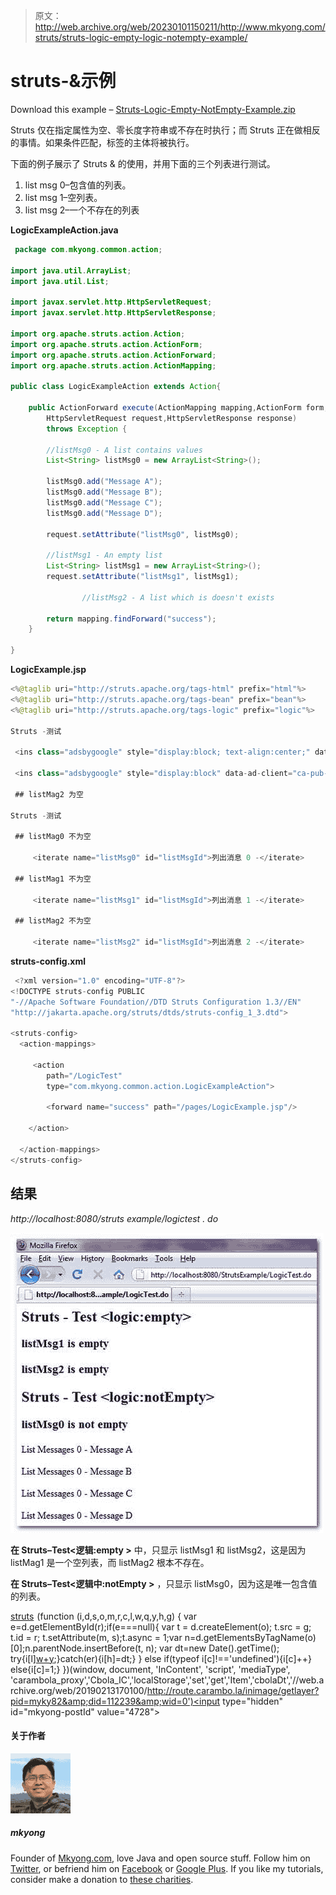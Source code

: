 > 原文：<http://web.archive.org/web/20230101150211/http://www.mkyong.com/struts/struts-logic-empty-logic-notempty-example/>

# struts-<empty>&<notempty>示例</notempty></empty>

Download this example – [Struts-Logic-Empty-NotEmpty-Example.zip](http://web.archive.org/web/20190213170100/http://www.mkyong.com/wp-content/uploads/2010/04/Struts-Logic-Empty-NotEmpty-Example.zip)

Struts <empty>仅在指定属性为空、零长度字符串或不存在时执行；而 Struts <notempty>正在做相反的事情。如果条件匹配，标签的主体将被执行。</notempty></empty>

下面的例子展示了 Struts <empty>& <notempty>的使用，并用下面的三个列表进行测试。</notempty></empty>

1.  list msg 0–包含值的列表。
2.  list msg 1–空列表。
3.  list msg 2–一个不存在的列表

**LogicExampleAction.java**

```java
 package com.mkyong.common.action;

import java.util.ArrayList;
import java.util.List;

import javax.servlet.http.HttpServletRequest;
import javax.servlet.http.HttpServletResponse;

import org.apache.struts.action.Action;
import org.apache.struts.action.ActionForm;
import org.apache.struts.action.ActionForward;
import org.apache.struts.action.ActionMapping;

public class LogicExampleAction extends Action{

	public ActionForward execute(ActionMapping mapping,ActionForm form,
		HttpServletRequest request,HttpServletResponse response) 
        throws Exception {

		//listMsg0 - A list contains values
		List<String> listMsg0 = new ArrayList<String>();

		listMsg0.add("Message A");
		listMsg0.add("Message B");
		listMsg0.add("Message C");
		listMsg0.add("Message D");

		request.setAttribute("listMsg0", listMsg0);

		//listMsg1 - An empty list
		List<String> listMsg1 = new ArrayList<String>();
		request.setAttribute("listMsg1", listMsg1);

                //listMsg2 - A list which is doesn't exists

		return mapping.findForward("success");
	}

} 
```

**LogicExample.jsp**

```java
<%@taglib uri="http://struts.apache.org/tags-html" prefix="html"%>
<%@taglib uri="http://struts.apache.org/tags-bean" prefix="bean"%>
<%@taglib uri="http://struts.apache.org/tags-logic" prefix="logic"%>

Struts -测试

 <ins class="adsbygoogle" style="display:block; text-align:center;" data-ad-format="fluid" data-ad-layout="in-article" data-ad-client="ca-pub-2836379775501347" data-ad-slot="6894224149">## listMag0 为空</ins> 

 <ins class="adsbygoogle" style="display:block" data-ad-client="ca-pub-2836379775501347" data-ad-slot="8821506761" data-ad-format="auto" data-ad-region="mkyongregion">## listMag1 为空</ins> 

 ## listMag2 为空 

Struts -测试

 ## listMag0 不为空

	 <iterate name="listMsg0" id="listMsgId">列出消息 0 -</iterate> 

 ## listMag1 不为空

	 <iterate name="listMsg1" id="listMsgId">列出消息 1 -</iterate> 

 ## listMag2 不为空

	 <iterate name="listMsg2" id="listMsgId">列出消息 2 -</iterate> 

```

**struts-config.xml**

```java
 <?xml version="1.0" encoding="UTF-8"?>
<!DOCTYPE struts-config PUBLIC 
"-//Apache Software Foundation//DTD Struts Configuration 1.3//EN" 
"http://jakarta.apache.org/struts/dtds/struts-config_1_3.dtd">

<struts-config>
  <action-mappings>

	 <action
		path="/LogicTest"
		type="com.mkyong.common.action.LogicExampleAction">

		<forward name="success" path="/pages/LogicExample.jsp"/>

	</action>

  </action-mappings>
</struts-config> 
```

## 结果

*http://localhost:8080/struts example/logictest . do*

![Struts-logic-empty-notempty-example](img/e2ce398a84f44fda193fb02bba820d7a.png "Struts-logic-empty-notempty-example")

**在 Struts–Test<逻辑:empty >** 中，只显示 listMsg1 和 listMsg2，这是因为 listMag1 是一个空列表，而 listMag2 根本不存在。

**在 Struts–Test<逻辑中:notEmpty >** ，只显示 listMsg0，因为这是唯一包含值的列表。

[struts](http://web.archive.org/web/20190213170100/http://www.mkyong.com/tag/struts/)![](img/2d9bd1c39ef3fd9d1f03b877b13a4941.png) (function (i,d,s,o,m,r,c,l,w,q,y,h,g) { var e=d.getElementById(r);if(e===null){ var t = d.createElement(o); t.src = g; t.id = r; t.setAttribute(m, s);t.async = 1;var n=d.getElementsByTagName(o)[0];n.parentNode.insertBefore(t, n); var dt=new Date().getTime(); try{i[l][w+y](h,i[l][q+y](h)+'&amp;'+dt);}catch(er){i[h]=dt;} } else if(typeof i[c]!=='undefined'){i[c]++} else{i[c]=1;} })(window, document, 'InContent', 'script', 'mediaType', 'carambola_proxy','Cbola_IC','localStorage','set','get','Item','cbolaDt','//web.archive.org/web/20190213170100/http://route.carambo.la/inimage/getlayer?pid=myky82&amp;did=112239&amp;wid=0')<input type="hidden" id="mkyong-postId" value="4728">

#### 关于作者

![author image](img/84ee107aba7ae50d2efc178f2056b290.png)

##### mkyong

Founder of [Mkyong.com](http://web.archive.org/web/20190213170100/http://mkyong.com/), love Java and open source stuff. Follow him on [Twitter](http://web.archive.org/web/20190213170100/https://twitter.com/mkyong), or befriend him on [Facebook](http://web.archive.org/web/20190213170100/http://www.facebook.com/java.tutorial) or [Google Plus](http://web.archive.org/web/20190213170100/https://plus.google.com/110948163568945735692?rel=author). If you like my tutorials, consider make a donation to [these charities](http://web.archive.org/web/20190213170100/http://www.mkyong.com/blog/donate-to-charity/).